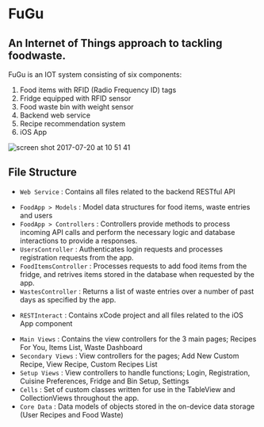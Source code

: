 # FuGu

## An Internet of Things approach to tackling foodwaste.

FuGu is an IOT system consisting of six components:

1. Food items with RFID (Radio Frequency ID) tags
2. Fridge equipped with RFID sensor
3. Food waste bin with weight sensor
4. Backend web service
5. Recipe recommendation system
6. iOS App



![screen shot 2017-07-20 at 10 51 41](https://user-images.githubusercontent.com/9306774/36110808-e6a637a8-101b-11e8-8aba-cfbb5f2aa01c.png)


## File Structure

- `Web Service` : Contains all files related to the backend RESTful API
* `FoodApp > Models` : Model data structures for food items, waste entries and users
* `FoodApp > Controllers` : Controllers provide methods to process incoming API calls and perform the necessary logic and database interactions to provide a responses.
* `UsersController` : Authenticates login requests and processes registration requests from the app.
* `FoodItemsController` : Processes requests to add food items from the fridge, and retrives items stored in the database when requested by the app.
* `WastesController` : Returns a list of waste entries over a number of past days as specified by the app.

- `RESTInteract` : Contains xCode project and all files related to the iOS App component
* `Main Views` : Contains the view controllers for the 3 main pages; Recipes For You, Items List, Waste Dashboard
* `Secondary Views` : View controllers for the pages; Add New Custom Recipe, View Recipe, Custom Recipes List
* `Setup Views` : View controllers to handle functions; Login, Registration, Cuisine Preferences, Fridge and Bin Setup, Settings
* `Cells` : Set of custom classes written for use in the TableView and CollectionViews throughout the app.
* `Core Data` : Data models of objects stored in the on-device data storage (User Recipes and Food Waste)


